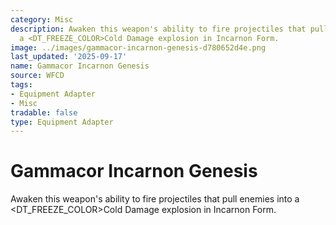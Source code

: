 ```yaml
---
category: Misc
description: Awaken this weapon's ability to fire projectiles that pull enemies into
  a <DT_FREEZE_COLOR>Cold Damage explosion in Incarnon Form.
image: ../images/gammacor-incarnon-genesis-d780652d4e.png
last_updated: '2025-09-17'
name: Gammacor Incarnon Genesis
source: WFCD
tags:
- Equipment Adapter
- Misc
tradable: false
type: Equipment Adapter
---
```


# Gammacor Incarnon Genesis

Awaken this weapon's ability to fire projectiles that pull enemies into a <DT_FREEZE_COLOR>Cold Damage explosion in Incarnon Form.

